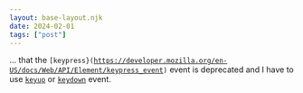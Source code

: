 ```yaml
---
layout: base-layout.njk
date: 2024-02-01
tags: ["post"]
---
```


... that the <code>[keypress}(https://developer.mozilla.org/en-US/docs/Web/API/Element/keypress_event)</code> event is deprecated and I have to use <code>[keyup](https://developer.mozilla.org/en-US/docs/Web/API/Element/keyup_event)</code> or <code>[keydown](https://developer.mozilla.org/en-US/docs/Web/API/Element/keydown_event)</code> event.
